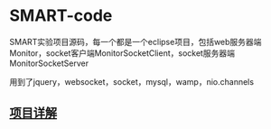 # SMART-code
SMART实验项目源码，每一个都是一个eclipse项目，包括web服务器端Monitor，socket客户端MonitorSocketClient，socket服务器端MonitorSocketServer

用到了jquery，websocket，socket，mysql，wamp，nio.channels

## [项目详解](http://xmoyking.github.io/2017/03/24/smart-j2ee-sa/)